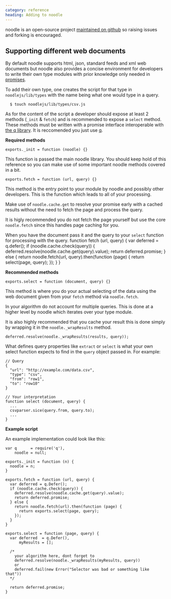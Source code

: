 ```yaml
--- 
category: reference
heading: Adding to noodle
---
```


noodle is an open-source project 
[maintained on github](https://github.com/dharmafly/premasagar) so raising 
issues and forking is encouraged.

## Supporting different web documents

By default noodle supports html, json, standard feeds and xml web documents but 
noodle also provides a concise environment for developers to write their own 
type modules with prior knowledge only needed in 
[promises](https://github.com/kriskowal/q).

To add their own type, one creates the script for that type in 
`noodlejs/lib/types` with the name being what one would type in a query.

`  $ touch noodlejs/lib/types/csv.js`

As for the content of the script a developer should expose at least 2 methods 
(`_init` & `fetch`) and is recommended to expose a `select` method. These 
methods must be written with a promise interface interoperable with 
[the q library](https://github.com/kriskowal/q). It is reccomended you just use 
[q](https://github.com/kriskowal/q).

**Required methods**

`exports._init = function (noodle) {}`

This function is passed the main noodle library. You should keep hold of this 
reference so you can make use of some important noodle methods covered in a bit.

`exports.fetch = function (url, query) {}`

This method is the entry point to your module by noodle and possibly other 
developers. This is the function which leads to all of your processing.

Make use of `noodle.cache.get` to resolve your promise early with a cached 
results without the need to fetch the page and process the query.

It is higly recommended you do not fetch the page yourself but use the core 
`noodle.fetch` since this handles page caching for you.

When you have the document pass it and the query to your `select` function for 
processing with the query. 
    function fetch (url, query) {
      var deferred = q.defer();
      if (noodle.cache.check(query)) {
        deferred.resolve(noodle.cache.get(query).value);
        return deferred.promise;
      } else {
        return noodle.fetch(url, query).then(function (page) {
          return select(page, query);
        });
      }
    }

**Recommended methods**

`exports.select = function (document, query) {}`

This method is where you do your actual selecting of the data using the web 
document given from your `fetch` method via `noodle.fetch`.

In your algorithm do not account for multiple queries. This is done at a higher 
level by noodle which iterates over your type module.

It is also highly recommended that you cache your result this is done simply by 
wrapping it in the `noodle._wrapResults` method.

`deferred.resolve(noodle._wrapResults(results, query));`

What defines query properties like `extract` or `select` is what your own 
select function expects to find in the `query` object passed in. For example:


    // Query
    {
      "url": "http://example.com/data.csv",
      "type": "csv",
      "from": "row1",
      "to": "row10"
    }

    // Your interpretation
    function select (document, query) {
      ...
      csvparser.sice(query.from, query.to);
      ...
    }

**Example script**

An example implementation could look like this:

    var q      = require('q'),
        noodle = null;

    exports._init = function (n) {
      noodle = n;
    }

    exports.fetch = function (url, query) {
      var deferred = q.Defer();
      if (noodle.cache.check(query)) {
        deferred.resolve(noodle.cache.get(query).value);
        return deferred.promise;
      } else {
        return noodle.fetch(url).then(function (page) {
          return exports.select(page, query);
        });
      }
    }

    exports.select = function (page, query) {
      var deferred  = q.Defer(),
          myResults = [];

      /* 
        your algorithm here, dont forget to
        deferred.resolve(noodle._wrapResults(myResults, query))
        or
        deferred.fail(new Error("Selector was bad or something like that"))
      */

      return deferred.promise;
    }
